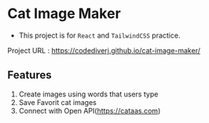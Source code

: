 # Cat Image Maker

* This project is for `React` and `TailwindCSS` practice.

Project URL : https://codediverj.github.io/cat-image-maker/



## Features
1. Create images using words that users type
2. Save Favorit cat images
3. Connect with Open API(https://cataas.com)
 

